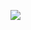 [![](https://visitcount.itsvg.in/api?id=BrianLai&label=Github%20Profile%20View&color=2&icon=6&pretty=true)](https://visitcount.itsvg.in)
